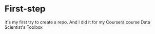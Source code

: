 # First-step
It's my first try to create a repo. And I did it for my Coursera course Data Scientist's Toolbox
